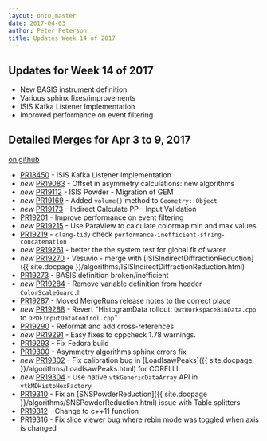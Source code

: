 ```yaml
---
layout: onto_master
date: 2017-04-03
author: Peter Peterson
title: Updates Week 14 of 2017
---
```

Updates for Week 14 of 2017
---------------------------

* New BASIS instrument definition
* Various sphinx fixes/improvements
* ISIS Kafka Listener Implementation
* Improved performance on event filtering

Detailed Merges for Apr 3 to 9, 2017
------------------------------------
[on github](https://github.com/mantidproject/mantid/pulls?q=is%3Apr+merged%3A2017-04-04..2017-04-09)

* [PR18450](https://github.com/mantidproject/mantid/pull/18450) - ISIS Kafka Listener Implementation
* *new* [PR19083](https://github.com/mantidproject/mantid/pull/19083) - Offset in asymmetry calculations: new algorithms
* *new* [PR19112](https://github.com/mantidproject/mantid/pull/19112) - ISIS Powder - Migration of GEM
* *new* [PR19169](https://github.com/mantidproject/mantid/pull/19169) - Added `volume()` method to `Geometry::Object`
* *new* [PR19173](https://github.com/mantidproject/mantid/pull/19173) - Indirect Calculate PP - Input Validation
* [PR19201](https://github.com/mantidproject/mantid/pull/19201) - Improve performance on event filtering
* *new* [PR19215](https://github.com/mantidproject/mantid/pull/19215) - Use ParaView to calculate colormap min and max values
* [PR19219](https://github.com/mantidproject/mantid/pull/19219) - `clang-tidy` check `performance-inefficient-string-concatenation`
* *new* [PR19261](https://github.com/mantidproject/mantid/pull/19261) - better the the system test for global fit of water
* *new* [PR19270](https://github.com/mantidproject/mantid/pull/19270) - Vesuvio - merge with [ISISIndirectDiffractionReduction]({{ site.docpage }}/algorithms/ISISIndirectDiffractionReduction.html)
* [PR19273](https://github.com/mantidproject/mantid/pull/19273) - BASIS definition broken/inefficient
* *new* [PR19284](https://github.com/mantidproject/mantid/pull/19284) - Remove variable definition from header `ColorScaleGuard.h`
* [PR19287](https://github.com/mantidproject/mantid/pull/19287) - Moved MergeRuns release notes to the correct place
* *new* [PR19288](https://github.com/mantidproject/mantid/pull/19288) - Revert "HistogramData rollout: `QwtWorkspaceBinData.cpp` to `DPDFInputDataControl.cpp`"
* [PR19290](https://github.com/mantidproject/mantid/pull/19290) - Reformat and add cross-references
* *new* [PR19291](https://github.com/mantidproject/mantid/pull/19291) - Easy fixes to cppcheck 1.78 warnings.
* [PR19293](https://github.com/mantidproject/mantid/pull/19293) - Fix Fedora build
* [PR19300](https://github.com/mantidproject/mantid/pull/19300) - Asymmetry algorithms sphinx errors fix
* *new* [PR19302](https://github.com/mantidproject/mantid/pull/19302) - Fix calibration bug in [LoadIsawPeaks]({{ site.docpage }}/algorithms/LoadIsawPeaks.html) for CORELLI
* *new* [PR19304](https://github.com/mantidproject/mantid/pull/19304) - Use native `vtkGenericDataArray` API in `vtkMDHistoHexFactory`
* [PR19310](https://github.com/mantidproject/mantid/pull/19310) - Fix an [SNSPowderReduction]({{ site.docpage }}/algorithms/SNSPowderReduction.html) issue with Table splitters
* [PR19312](https://github.com/mantidproject/mantid/pull/19312) - Change to c++11 function
* [PR19316](https://github.com/mantidproject/mantid/pull/19316) - Fix slice viewer bug where rebin mode was toggled when axis is changed
